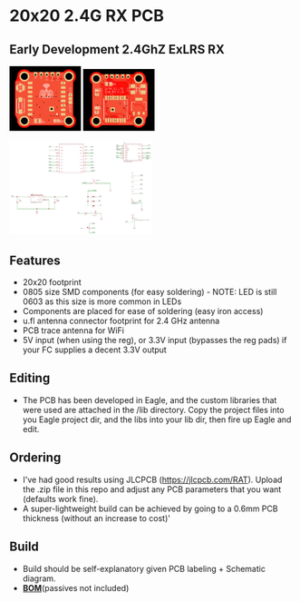 # 20x20 2.4G RX PCB

## Early Development 2.4GhZ ExLRS RX


<img src="img/1280_top.png" width="25%"> <img src="img/1280_bottom.png" width="25%"> 

<img src="rx_1280_Schematic.png" width="50%">

## Features

* 20x20 footprint
* 0805 size SMD components (for easy soldering) - NOTE: LED is still 0603 as this size is more common in LEDs
* Components are placed for ease of soldering (easy iron access)
* u.fl antenna connector footprint for 2.4 GHz antenna
* PCB trace antenna for WiFi
* 5V input (when using the reg), or 3.3V input (bypasses the reg pads) if your FC supplies a decent 3.3V output

## Editing

* The PCB has been developed in Eagle, and the custom libraries that were used are attached in the /lib directory. Copy the project files into you Eagle project dir, and the libs into your lib dir, then fire up Eagle and edit.

## Ordering

* I've had good results using JLCPCB (<https://jlcpcb.com/RAT>). Upload the .zip file in this repo and adjust any PCB parameters that you want (defaults work fine).
* A super-lightweight build can be achieved by going to a 0.6mm PCB thickness (without an increase to cost)'

## Build

* Build should be self-explanatory given PCB labeling + Schematic diagram.
* **[BOM](https://docs.google.com/spreadsheets/d/1T2mhwylJRkJdaq0IyqfzjkTpoj9uZ8fdSAFEOPCxJ9Y/edit#gid=1826098941)**(passives not included)

